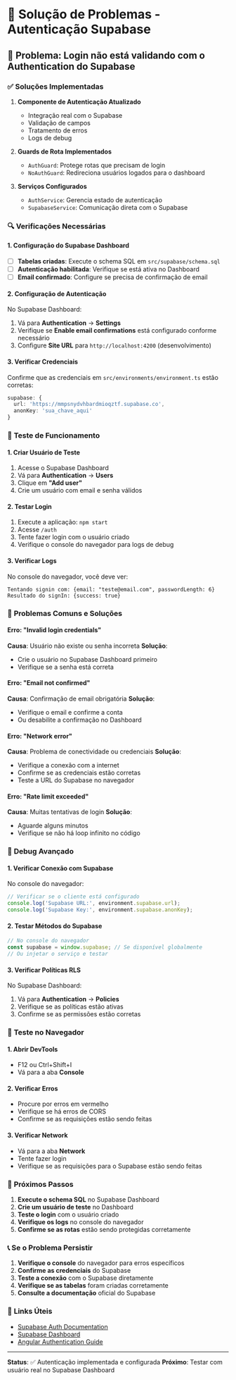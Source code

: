 # 🔐 Solução de Problemas - Autenticação Supabase

## 🚨 Problema: Login não está validando com o Authentication do Supabase

### ✅ **Soluções Implementadas**

1. **Componente de Autenticação Atualizado**

   - Integração real com o Supabase
   - Validação de campos
   - Tratamento de erros
   - Logs de debug

2. **Guards de Rota Implementados**

   - `AuthGuard`: Protege rotas que precisam de login
   - `NoAuthGuard`: Redireciona usuários logados para o dashboard

3. **Serviços Configurados**
   - `AuthService`: Gerencia estado de autenticação
   - `SupabaseService`: Comunicação direta com o Supabase

### 🔍 **Verificações Necessárias**

#### 1. **Configuração do Supabase Dashboard**

- [ ] **Tabelas criadas**: Execute o schema SQL em `src/supabase/schema.sql`
- [ ] **Autenticação habilitada**: Verifique se está ativa no Dashboard
- [ ] **Email confirmado**: Configure se precisa de confirmação de email

#### 2. **Configuração de Autenticação**

No Supabase Dashboard:

1. Vá para **Authentication** → **Settings**
2. Verifique se **Enable email confirmations** está configurado conforme necessário
3. Configure **Site URL** para `http://localhost:4200` (desenvolvimento)

#### 3. **Verificar Credenciais**

Confirme que as credenciais em `src/environments/environment.ts` estão corretas:

```typescript
supabase: {
  url: 'https://mmpsnydvhbardmioqztf.supabase.co',
  anonKey: 'sua_chave_aqui'
}
```

### 🧪 **Teste de Funcionamento**

#### 1. **Criar Usuário de Teste**

1. Acesse o Supabase Dashboard
2. Vá para **Authentication** → **Users**
3. Clique em **"Add user"**
4. Crie um usuário com email e senha válidos

#### 2. **Testar Login**

1. Execute a aplicação: `npm start`
2. Acesse `/auth`
3. Tente fazer login com o usuário criado
4. Verifique o console do navegador para logs de debug

#### 3. **Verificar Logs**

No console do navegador, você deve ver:

```
Tentando signin com: {email: "teste@email.com", passwordLength: 6}
Resultado do signIn: {success: true}
```

### 🚨 **Problemas Comuns e Soluções**

#### **Erro: "Invalid login credentials"**

**Causa**: Usuário não existe ou senha incorreta
**Solução**:

- Crie o usuário no Supabase Dashboard primeiro
- Verifique se a senha está correta

#### **Erro: "Email not confirmed"**

**Causa**: Confirmação de email obrigatória
**Solução**:

- Verifique o email e confirme a conta
- Ou desabilite a confirmação no Dashboard

#### **Erro: "Network error"**

**Causa**: Problema de conectividade ou credenciais
**Solução**:

- Verifique a conexão com a internet
- Confirme se as credenciais estão corretas
- Teste a URL do Supabase no navegador

#### **Erro: "Rate limit exceeded"**

**Causa**: Muitas tentativas de login
**Solução**:

- Aguarde alguns minutos
- Verifique se não há loop infinito no código

### 🔧 **Debug Avançado**

#### 1. **Verificar Conexão com Supabase**

No console do navegador:

```typescript
// Verificar se o cliente está configurado
console.log('Supabase URL:', environment.supabase.url);
console.log('Supabase Key:', environment.supabase.anonKey);
```

#### 2. **Testar Métodos do Supabase**

```typescript
// No console do navegador
const supabase = window.supabase; // Se disponível globalmente
// Ou injetar o serviço e testar
```

#### 3. **Verificar Políticas RLS**

No Supabase Dashboard:

1. Vá para **Authentication** → **Policies**
2. Verifique se as políticas estão ativas
3. Confirme se as permissões estão corretas

### 📱 **Teste no Navegador**

#### 1. **Abrir DevTools**

- F12 ou Ctrl+Shift+I
- Vá para a aba **Console**

#### 2. **Verificar Erros**

- Procure por erros em vermelho
- Verifique se há erros de CORS
- Confirme se as requisições estão sendo feitas

#### 3. **Verificar Network**

- Vá para a aba **Network**
- Tente fazer login
- Verifique se as requisições para o Supabase estão sendo feitas

### 🎯 **Próximos Passos**

1. **Execute o schema SQL** no Supabase Dashboard
2. **Crie um usuário de teste** no Dashboard
3. **Teste o login** com o usuário criado
4. **Verifique os logs** no console do navegador
5. **Confirme se as rotas** estão sendo protegidas corretamente

### 📞 **Se o Problema Persistir**

1. **Verifique o console** do navegador para erros específicos
2. **Confirme as credenciais** do Supabase
3. **Teste a conexão** com o Supabase diretamente
4. **Verifique se as tabelas** foram criadas corretamente
5. **Consulte a documentação** oficial do Supabase

### 🔗 **Links Úteis**

- [Supabase Auth Documentation](https://supabase.com/docs/guides/auth)
- [Supabase Dashboard](https://supabase.com/dashboard)
- [Angular Authentication Guide](https://angular.io/guide/authentication)

---

**Status**: ✅ Autenticação implementada e configurada
**Próximo**: Testar com usuário real no Supabase Dashboard
